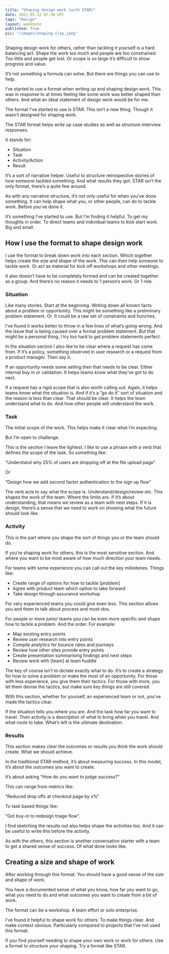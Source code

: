 ```yaml
---
title: "Shaping design work (with STAR)"
date: 2021-05-12 07:30 UTC
tags: "Design"
layout: weeknote
published: True
pic: "/images/shaping clay.jpeg"
---
```


Shaping design work for others, rather than tackling it yourself is a hard balancing act. Shape the work too much and people are too constrained. Too little and people get lost. Or scope is so large it’s difficult to show progress and value.

It’s not something a formula can solve. But there are things you can use to help.

I’ve started to use a format when writing up and shaping design work. This was in response to at times feeling like some work was better shaped than others. And what an ideal statement of design work would be for me.

The format I’ve started to use is STAR. This isn’t a new thing. Though it wasn’t designed for shaping work.

The STAR format helps write up case studies as well as structure interview responses.

It stands for:

<ul class="list-unstyled">
  <li>Situation</li>
  <li>Task</li>
  <li>Activity/Action</li>
  <li>Result</li>
</ul>

It’s a sort of narrative helper. Useful to structure retrospective stories of how someone tackled something. And what results they got. STAR isn’t the only format, there’s a quite few around.

As with any narrative structure, it’s not only useful for when you’ve done something. It can help shape what you, or other people, can do to tackle work. Before you’ve done it.

It’s something I’ve started to use. But I’m finding it helpful. To get my thoughts in order. To direct teams and individual teams to kick start work. Big and small.

## How I use the format to shape design work

I use the format to break down work into each section. Which together helps create the size and shape of the work. This can then help someone to tackle work. Or act as material for kick off workshops and other meetings.

It also doesn’t have to be completely formed and can be created together as a group. And there’s no reason it needs to 1 person’s work. Or 1 role.

### Situation

Like many stories. Start at the beginning. Writing down all known facts about a problem or opportunity. This might be something like a preliminary problem statement. Or. It could be a raw set of constraints and hunches.

I’ve found it works better to throw in a few lines of what’s going wrong. And the issue that is being caused over a formal problem statement. But that might be a personal thing. I try too hard to get problem statements perfect.

In the situation section I also like to be clear where a request has come from. If it’s a policy, something observed in user research or a request from a product manager. Then say it.

If an opportunity needs some selling then that needs to be clear. Either internal buy in or validation. It helps teams know what they’ve got to do next.

If a request has a rigid scope that is also worth calling out. Again, it helps teams know what the situation is. And if it’s a “go do it” sort of situation and the reason is less than clear. That should be clear. It helps the team understand what to do. And how other people will understand the work.

### Task

The initial scope of the work. This helps make it clear what I’m expecting.

But I’m open to challenge.

This is the section I leave the lightest. I like to use a phrase with a verb that defines the scope of the task. So something like:

“Understand why 25% of users are dropping off at the file upload page”

Or

“Design how we add second factor authentication to the sign up flow”

The verb acts to say what the scope is. Understand/design/review etc. This shapes the work of the team. Where the limits are. If it’s about understanding, that means we review as a team with next steps. If it is design, there’s a sense that we need to work on showing what the future should look like.

### Activity

This is the part where you shape the sort of things you or the team should do.

If you’re shaping work for others, this is the most sensitive section. And where you want to be most aware of how much direction your team needs.

For teams with some experience you can call out the key milestones. Things like:

- Create range of options for how to tackle [problem]
- Agree with product team which option to take forward
- Take design through assurance workshop 

For very experienced teams you could give even less. This section allows you and them to talk about process and must-dos.

For people or more junior teams you can be even more specific and shape how to tackle a problem. And the order. For example:

- Map existing entry points
- Review user research into entry points
- Compile analytics for bounce rates and journeys
- Review how other sites provide entry points
- Create presentation summarising findings and next steps
- Review work with [team] at team huddle

The key of course isn’t to dictate exactly what to do. It’s to create a strategy for how to solve a problem or make the most of an opportunity. For those with less experience, you give them their tactics. For those with more, you let them devise the tactics, but make sure key things are still covered.

With this section, whether for yourself, an experienced team or not, you’ve made the tactics clear.

If the situation tells you where you are. And the task how far you want to travel. Then activity is a description of what to bring when you travel. And what route to take. What’s left is the ultimate destination.

### Results

This section makes clear the outcomes or results you think the work should create. What we should achieve.

In the traditional STAR method, it’s about measuring success. In this model, it’s about the outcomes you want to create.

It’s about asking “How do you want to judge success?”

This can range from metrics like:

“Reduced drop offs at checkout page by x%”

To task based things like:

“Got buy-in to redesign triage flow”.

I find sketching the results out also helps shape the activities too. And it can be useful to write this before the activity.

As with the others, this section is another conversation starter with a team to get a shared sense of success. Of what done looks like.

## Creating a size and shape of work

After working through this format. You should have a good sense of the size and shape of work.

You have a documented sense of what you know, how far you want to go, what you need to do and what outcomes you want to create from a bit of work.

The format can be a workshop. A team effort or solo enterprise.

I’ve found it helpful to shape work for others. To make things clear. And make context obvious. Particularly compared to projects that I’ve not used this format.

If you find yourself needing to shape your own work or work for others. Use a format to structure your shaping. Try a format like STAR.
